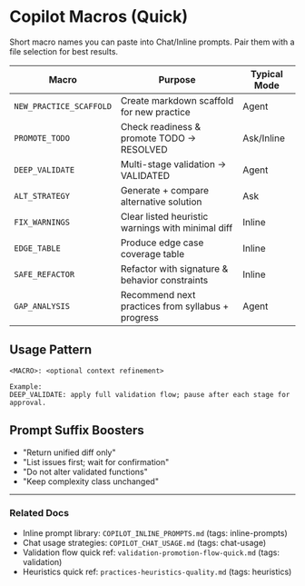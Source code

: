<!-- COPILOT_CONTEXT_TAGS: macros, prompts, quick-reference, inline-prompts -->
# Copilot Macros (Quick)

Short macro names you can paste into Chat/Inline prompts. Pair them with a file selection for best results.

| Macro | Purpose | Typical Mode |
|-------|---------|--------------|
| `NEW_PRACTICE_SCAFFOLD` | Create markdown scaffold for new practice | Agent |
| `PROMOTE_TODO` | Check readiness & promote TODO → RESOLVED | Ask/Inline |
| `DEEP_VALIDATE` | Multi-stage validation → VALIDATED | Agent |
| `ALT_STRATEGY` | Generate + compare alternative solution | Ask |
| `FIX_WARNINGS` | Clear listed heuristic warnings with minimal diff | Inline |
| `EDGE_TABLE` | Produce edge case coverage table | Inline |
| `SAFE_REFACTOR` | Refactor with signature & behavior constraints | Inline |
| `GAP_ANALYSIS` | Recommend next practices from syllabus + progress | Agent |

## Usage Pattern

```text
<MACRO>: <optional context refinement>

Example:
DEEP_VALIDATE: apply full validation flow; pause after each stage for approval.
```

## Prompt Suffix Boosters

- "Return unified diff only"
- "List issues first; wait for confirmation"
- "Do not alter validated functions"
- "Keep complexity class unchanged"

---

### Related Docs

- Inline prompt library: `COPILOT_INLINE_PROMPTS.md` (tags: inline-prompts)
- Chat usage strategies: `COPILOT_CHAT_USAGE.md` (tags: chat-usage)
- Validation flow quick ref: `validation-promotion-flow-quick.md` (tags: validation)
- Heuristics quick ref: `practices-heuristics-quality.md` (tags: heuristics)
